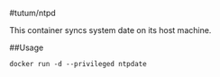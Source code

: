 #tutum/ntpd

This container syncs system date on its host machine.

##Usage

```
docker run -d --privileged ntpdate
```
